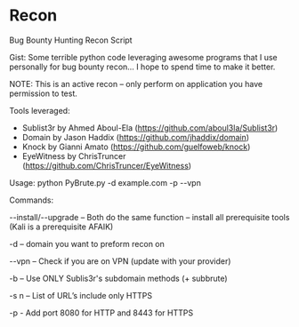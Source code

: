 # Recon
Bug Bounty Hunting Recon Script

Gist: Some terrible python code leveraging awesome programs that I use personally for bug bounty recon… I hope to spend time to make it better.

NOTE: This is an active recon – only perform on application you have permission to test. 

Tools leveraged:
- Sublist3r by Ahmed Aboul-Ela (https://github.com/aboul3la/Sublist3r)
- Domain by Jason Haddix (https://github.com/jhaddix/domain)
- Knock by Gianni Amato (https://github.com/guelfoweb/knock)
- EyeWitness by ChrisTruncer  (https://github.com/ChrisTruncer/EyeWitness)

Usage: 
python PyBrute.py -d example.com -p --vpn

Commands:

  --install/--upgrade – Both do the same function – install all prerequisite tools (Kali is a prerequisite AFAIK)

  -d – domain you want to preform recon on

  --vpn – Check if you are on VPN (update with your provider)

  -b – Use ONLY Sublis3r's subdomain methods (+ subbrute)

  -s n – List of URL’s include only HTTPS
  
  -p - Add port 8080 for HTTP and 8443 for HTTPS
